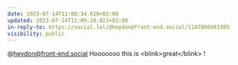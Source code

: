 ```yaml
---
date: 2023-07-14T11:08:34.610+02:00
updated: 2023-07-14T11:09:29.023+02:00
in-reply-to: https://social.lol/@heydon@front-end.social/110706699339516210
visibility: public
---
```


@heydon@front-end.social Hooooooo this is &lt;blink&gt;great&lt;/blink&gt; !
